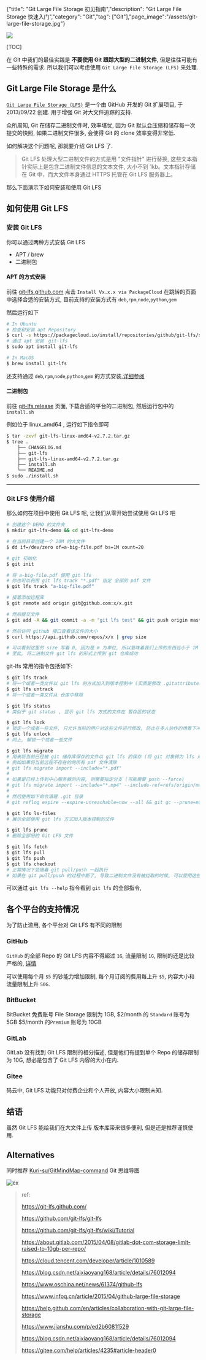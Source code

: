 {"title": "Git Large File Storage 初见指南","description": "Git Large File Storage 快速入门","category": "Git","tag": ["Git"],"page_image":"/assets/git-large-file-storage.jpg"}

![](/assets/git-large-file-storage.jpg)

[TOC]

在 Git 中我们的最佳实践是 **不要使用 Git 跟踪大型的二进制文件**, 但是往往可能有一些特殊的需求. 所以我们可以考虑使用 `Git Large File Storage (LFS)` 来处理.

## Git Large File Storage 是什么

[`Git Large File Storage (LFS)`](https://github.com/git-lfs/git-lfs) 是一个由 GitHub 开发的 Git 扩展项目, 于 2013/09/22 创建. 用于增强 Git 对大文件追踪的支持.

众所周知, Git 在储存二进制文件时, 效率堪忧, 因为 Git 默认会压缩和储存每一次提交的快照, 如果二进制文件很多, 会使得 Git 的 clone 效率变得非常低.

如何解决这个问题呢, 那就要介绍 Git LFS 了.
> Git LFS 处理大型二进制文件的方式是用 "文件指针" 进行替换, 这些文本指针实际上是包含二进制文件信息的文本文件, 大小不到 1kb。文本指针存储在 Git 中，而大文件本身通过 HTTPS 托管在 Git LFS 服务器上。

那么下面演示下如何安装和使用 Git LFS

## 如何使用 Git LFS

### 安装 Git LFS

你可以通过两种方式安装 Git LFS

* APT / brew
* 二进制包

#### APT 的方式安装

前往 [git-lfs.github.com](https://git-lfs.github.com/) 点击 `Install Vx.x.x via PackageCloud` 在跳转的页面中选择合适的安装方式, 目前支持的安装方式有 `deb`,`rpm`,`node`,`python`,`gem`

然后运行如下

```bash
# In Ubuntu
# 检查和安装 apt Repository
$ curl -s https://packagecloud.io/install/repositories/github/git-lfs/script.deb.sh | sudo bash
# 通过 apt 安装　git-lfs
$ sudo apt install git-lfs

# In MacOS
$ brew install git-lfs
```

还支持通过 `deb`,`rpm`,`node`,`python`,`gem` 的方式安装,[详细参阅](https://packagecloud.io/github/git-lfs/install)

#### 二进制包

前往 [git-lfs release](https://github.com/git-lfs/git-lfs/releases) 页面, 下载合适的平台的二进制包, 然后运行包中的 `install.sh`

例如位于 linux_amd64 , 运行如下指令即可

```bash
$ tar -zxvf git-lfs-linux-amd64-v2.7.2.tar.gz
$ tree .
    ├── CHANGELOG.md
    ├── git-lfs
    ├── git-lfs-linux-amd64-v2.7.2.tar.gz
    ├── install.sh
    └── README.md
$ sudo ./install.sh
```

-----

### Git LFS 使用介绍

那么如何在项目中使用 Git LFS 呢, 让我们从零开始尝试使用 Git LFS 吧

```bash
# 创建这个 DEMO 的文件夹
$ mkdir git-lfs-demo && cd git-lfs-demo

# 在当前目录创建一个 20M 的大文件
$ dd if=/dev/zero of=a-big-file.pdf bs=1M count=20

# git 初始化
$ git init

# 将 a-big-file.pdf 使用 git lfs
# 你也可以利用 git lfs track "*.pdf" 指定 全部的 pdf 文件
$ git lfs track "a-big-file.pdf"

# 接着添加远程库
$ git remote add origin git@github.com:x/x.git

# 然后提交文件
$ git add -A && git commit -a -m "git lfs test" && git push origin master

# 然后访问 github 接口查看该文件的大小
$ curl https://api.github.com/repos/x/x | grep size

# 可以看到这里的 size 写着 0, 因为是 m 为单位, 所以意味着我们上传的东西远小于 1M
# 至此, 将二进制文件 git lfs 的形式上传到 git 仓库成功
```

git-lfs 常用的指令包括如下:

```bash
$ git lfs track
# 将一个或者一类文件以 git lfs 的方式加入到版本控制中 (实质是修改 .gitattributes 文件)
$ git lfs untrack
# 将一个或者一类文件从 仓库中移除

$ git lfs status
# 类似于 git status , 显示 git lfs 方式的文件在 暂存区的状态

$ git lfs lock
# 锁定一个或者一些文件, 只允许当前的用户对这些文件进行修改, 防止在多人协作的场景下冲突
$ git lfs unlock
# 同上, 解锁一个或者一些文件

$ git lfs migrate
# 用来将当前已经被 git 储存库保存的文件以 git lfs 的保存 (将 git 对象转为 lfs 对象)
# 例如如果将当前远程不存在的的所有 pdf 文件清除
# git lfs migrate import --include="*.pdf"
#
# 如果是已经上传到中心服务器的内容, 则需要指定分支 (可能需要 push --force)
# git lfs migrate import --include="*.mp4" --include-ref=refs/origin/master --include-ref=refs/origin/dev --include-ref=refs/origin/test
#
# 然后使用如下命令清理 .git 目录
# git reflog expire --expire-unreachable=now --all && git gc --prune=now

$ git lfs ls-files
# 展示全部使用 git lfs 方式加入版本控制的文件

$ git lfs prune
# 删除全部旧的 Git LFS 文件

$ git lfs fetch
$ git lfs pull
$ git lfs push
$ git lfs checkout
# 正常情况下会随着 git pull/push 一起执行
# 如果在 git pull/push 的过程中断了, 导致二进制文件没有被拉取的时候, 可以使用这些命令(支持断点续传,速度不慢)
```

可以通过 `git lfs --help` 指令看到 `git lfs` 的全部指令,

## 各个平台的支持情况

为了防止滥用, 各个平台对 Git LFS 有不同的限制

### GitHub

`GitHub` 的全部 Repo 的 Git LFS 内容不得超过 `1G`, 流量限制 `1G`, 限制的还是比较严格的, [详情](https://github.com/settings/billing)

可以使用每个月 `$5` 的钞能力增加限制, 每个月订阅的费用每上升 `$5`, 内容大小和流量限制上升 `50G`.

### BitBucket

BitBucket 免费账号 File Storage 限制为 1GB, $2/month 的 `Standard` 账号为 5GB $5/month 的`Premium` 账号为 10GB

### GitLab

GitLab 没有找到 Git LFS 限制的相分描述, 但是他们有提到单个 Repo 的储存限制为 10G, 想必是包含了 Git LFS 内容的大小在内.

### Gitee

码云中, Git LFS 功能只对付费企业和个人开放, 内容大小限制未知.

## 结语

虽然 Git LFS 能给我们在大文件上传 版本库带来很多便利, 但是还是推荐谨慎使用.

## Alternatives

同时推荐 [Kuri-su/GitMindMap-command](https://github.com/Kuri-su/GitMindMap-command) Git 思维导图

![ex](https://github.com/kurisu-public/GitMindMap-command-img/blob/master/Git_V2.16.2.png?raw=true)

> ref:
> 
> https://git-lfs.github.com/
>
> https://github.com/git-lfs/git-lfs
>
> https://github.com/git-lfs/git-lfs/wiki/Tutorial
> 
> https://about.gitlab.com/2015/04/08/gitlab-dot-com-storage-limit-raised-to-10gb-per-repo/
> 
> https://cloud.tencent.com/developer/article/1010589
> 
> https://blog.csdn.net/aixiaoyang168/article/details/76012094
> 
> https://www.oschina.net/news/61374/github-lfs
> 
> https://www.infoq.cn/article/2015/04/github-large-file-storage
> 
> https://help.github.com/en/articles/collaboration-with-git-large-file-storage
> 
> https://www.jianshu.com/p/ed2b6081f529
> 
> https://blog.csdn.net/aixiaoyang168/article/details/76012094
> 
> https://gitee.com/help/articles/4235#article-header0